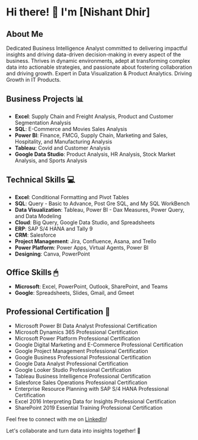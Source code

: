 # Hi there! 👋 I'm [Nishant Dhir]

## About Me
Dedicated Business Intelligence Analyst committed to delivering impactful insights and driving data-driven decision-making in every aspect of the business. Thrives in dynamic environments, adept at transforming complex data into actionable strategies, and passionate about fostering collaboration and driving growth. Expert in Data Visualization & Product Analytics. Driving Growth in IT Products. 

## Business Projects 📊
- **Excel**: Supply Chain and Freight Analysis, Product and Customer Segmentation Analysis
- **SQL**: E-Commerce and Movies Sales Analysis
- **Power BI**: Finance, FMCG, Supply Chain, Marketing and Sales, Hospitality, and Manufacturing Analysis
- **Tableau**: Covid and Customer Analysis
- **Google Data Studio**: Product Analysis, HR Analysis, Stock Market Analysis, and Sports Analysis

## Technical Skills 💻
- **Excel**: Conditional Formatting and Pivot Tables
- **SQL**: Query - Basic to Advance, Post Gre SQL, and My SQL WorkBench
- **Data Visualization**: Tableau, Power BI - Dax Measures, Power Query, and Data Modeling
- **Cloud**: Big Query, Google Data Studio, and Spreadsheets
- **ERP**: SAP S/4 HANA and Tally 9
- **CRM**: Salesforce
- **Project Management**: Jira, Confluence, Asana, and Trello
- **Power Platform**: Power Apps, Virtual Agents, Power BI
- **Designing**: Canva, PowerPoint

## Office Skills 🖱
- **Microsoft**: Excel, PowerPoint, Outlook, SharePoint, and Teams
- **Google**: Spreadsheets, Slides, Gmail, and Gmeet

## Professional Certification 📃
- Microsoft Power BI Data Analyst Professional Certification
- Microsoft Dynamics 365 Professional Certification
- Microsoft Power Platform Professional Certification
- Google Digital Marketing and E-Commerce Professional Certification
- Google Project Management Professional Certification
- Google Business Professional Professional Certification
- Google Data Analyst Professional Certification
- Google Looker Studio Professional Certification
- Tableau Business Intelligence Professional Certification
- Salesforce Sales Operations Professional Certification
- Enterprise Resource Planning with SAP S/4 HANA Professional Certification
- Excel 2016 Interpreting Data for Insights Professional Certification
- SharePoint 2019 Essential Training Professional Certification


Feel free to connect with me on [LinkedIn](https://www.linkedin.com/in/nishant-dhir/)!

Let's collaborate and turn data into insights together! 🚀
